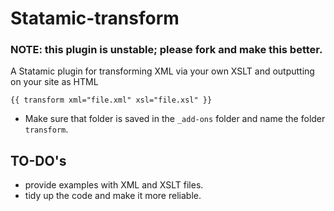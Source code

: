 Statamic-transform
==================

### NOTE: this plugin is unstable; please fork and make this better.

A Statamic plugin for transforming XML via your own XSLT and outputting on your site as HTML

`{{ transform xml="file.xml" xsl="file.xsl" }}`

- Make sure that folder is saved in the `_add-ons` folder and name the folder `transform`.

## TO-DO's

- provide examples with XML and XSLT files. 
- tidy up the code and make it more reliable. 